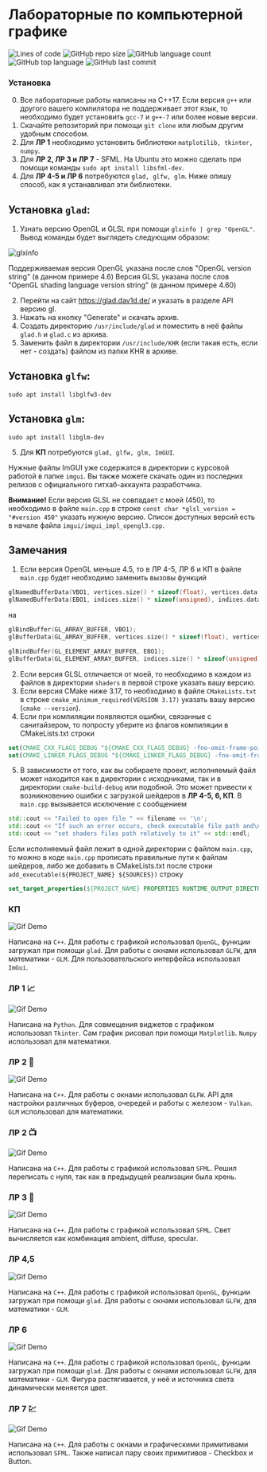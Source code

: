 # Лабораторные по компьютерной графике
![Lines of code](https://img.shields.io/tokei/lines/github/devepodete/kg_labs)
![GitHub repo size](https://img.shields.io/github/repo-size/devepodete/kg_labs)
![GitHub language count](https://img.shields.io/github/languages/count/devepodete/kg_labs)
![GitHub top language](https://img.shields.io/github/languages/top/devepodete/kg_labs?color=green)
![GitHub last commit](https://img.shields.io/github/last-commit/devepodete/kg_labs?color=yellow)


### Установка
0. Все лабораторные работы написаны на C++17. Если версия ```g++``` или другого вашего компилятора не поддерживает этот язык, то необходимо будет установить ```gcc-7``` и ```g++-7``` или более новые версии.  
1. Скачайте репозиторий при помощи ```git clone``` или любым другим удобным способом.
2. Для **ЛР 1** необходимо установить библиотеки ```matplotilib, tkinter, numpy```.
3. Для **ЛР 2, ЛР 3 и ЛР 7** - SFML. На Ubuntu это можно сделать при помощи команды ```sudo apt install libsfml-dev```.
4. Для **ЛР 4-5 и ЛР 6** потребуются ```glad, glfw, glm```. Ниже опишу способ, как я устанавливал эти библиотеки.

## Установка ```glad```:
1. Узнать версию OpenGL и GLSL при помощи ```glxinfo | grep "OpenGL"```. Вывод команды будет выглядеть следующим образом:

![glxinfo](https://imgur.com/yT8UGGK.png)

Поддерживаемая версия OpenGL указана после слов "OpenGL version string" (в данном примере 4.6)
Версия GLSL указана после слов "OpenGL shading language version string" (в данном примере 4.60)

2. Перейти на сайт https://glad.dav1d.de/ и указать в разделе API версию gl.
3. Нажать на кнопку "Generate" и скачать архив.
4. Создать директорию ```/usr/include/glad``` и поместить в неё файлы ```glad.h``` и ```glad.c``` из архива.
5. Заменить файл в директории ```/usr/include/KHR``` (если такая есть, если нет - создать) файлом из папки KHR в архиве.

## Установка ```glfw```:
```sudo apt install libglfw3-dev```

## Установка ```glm```:
```sudo apt install libglm-dev```

5. Для **КП** потребуются ```glad, glfw, glm, ImGUI```.

Нужные файлы ImGUI уже содержатся в директории с курсовой работой в папке ```imgui```. Вы также можете скачать один из последних релизов с официального гитхаб-аккаунта разработчика.

**Внимание!** Если версия GLSL не совпадает с моей (450), то необходимо в файле ```main.cpp``` в строке ```const char *glsl_version = "#version 450"``` указать нужную версию. Список доступных версий есть в начале файла ```imgui/imgui_impl_opengl3.cpp```.

## Замечания
1. Если версия OpenGL меньше 4.5, то в ЛР 4-5, ЛР 6 и КП в файле ```main.cpp``` будет необходимо заменить вызовы функций
```c++
glNamedBufferData(VBO1, vertices.size() * sizeof(float), vertices.data(), GL_DYNAMIC_DRAW);
glNamedBufferData(EBO1, indices.size() * sizeof(unsigned), indices.data(), GL_DYNAMIC_DRAW);
```
на
```c++
glBindBuffer(GL_ARRAY_BUFFER, VBO1);
glBufferData(GL_ARRAY_BUFFER, vertices.size() * sizeof(float), vertices.data(), GL_DYNAMIC_DRAW);

glBindBuffer(GL_ELEMENT_ARRAY_BUFFER, EBO1);
glBufferData(GL_ELEMENT_ARRAY_BUFFER, indices.size() * sizeof(unsigned), indices.data(), GL_DYNAMIC_DRAW);
```

2. Если версия GLSL отличается от моей, то необходимо в каждом из файлов в директории ```shaders``` в первой строке указать вашу версию.
3. Если версия CMake ниже 3.17, то необходимо в файле ```CMakeLists.txt``` в строке ```cmake_minimum_required(VERSION 3.17)``` указать вашу версию (```cmake --version```).
4. Если при компиляции появляются ошибки, связанные с санитайзером, то попросту уберите из флагов компиляции в CMakeLists.txt строки
```cmake
set(CMAKE_CXX_FLAGS_DEBUG "${CMAKE_CXX_FLAGS_DEBUG} -fno-omit-frame-pointer -fsanitize=address,undefined")
set(CMAKE_LINKER_FLAGS_DEBUG "${CMAKE_LINKER_FLAGS_DEBUG} -fno-omit-frame-pointer -fsanitize=address")
```

5. В зависимости от того, как вы собираете проект, исполняемый файл может находится как в директории с исходниками, так и в директории ```cmake-build-debug``` или подобной. Это может привести к возникновению ошибки с загрузкой шейдеров в **ЛР 4-5, 6, КП**. В ```main.cpp``` вызывается исключение с сообщением
```c++
std::cout << "Failed to open file " << filename << '\n';
std::cout << "If such an error occurs, check executable file path and\n";
std::cout << "set shaders files path relatively to it" << std::endl;
```
Если исполняемый файл лежит в одной директории с файлом ```main.cpp```, то можно в коде ```main.cpp``` прописать правильные пути к файлам шейдеров, либо же добавить в CMakeLists.txt после строки ```add_executable(${PROJECT_NAME} ${SOURCES})``` строку
```cmake
set_target_properties(${PROJECT_NAME} PROPERTIES RUNTIME_OUTPUT_DIRECTORY ${SRC_DIR})
```

### КП
![Gif Demo](https://github.com/devepodete/kg_labs/blob/main/kp/demo.gif)

Написана на ```C++```. Для работы с графикой использовал ```OpenGL```, функции загружал при помощи ```glad```. Для работы с окнами использовал ```GLFW```, для математики - ```GLM```. Для пользовательского интерфейса использовал ```ImGui```.


### ЛР 1 :chart_with_upwards_trend:
![Gif Demo](https://github.com/devepodete/kg_labs/blob/main/lab1/gif/demonstrate.gif)

Написана на ```Python```. Для совмещения виджетов с графиком использовал ```Tkinter```. Сам график рисовал при помощи ```Matplotlib```. ```Numpy``` использовал для математики.


### ЛР 2 :volcano:
![Gif Demo](https://github.com/devepodete/kg_labs/blob/main/lab2/gif/demonstrate.gif)

Написана на ```C++```. Для работы с окнами использовал ```GLFW```. API для настройки различных буферов, очередей и работы с железом - ```Vulkan```. ```GLM``` использовал для математики.


### ЛР 2 :tv:
![Gif Demo](https://github.com/devepodete/kg_labs/blob/main/lab2v2/demo.gif)

Написана на ```C++```. Для работы с графикой использовал ```SFML```. Решил переписать с нуля, так как в предыдущей реализации была хрень.


### ЛР 3 :high_brightness:
![Gif Demo](https://github.com/devepodete/kg_labs/blob/main/lab3/demo.gif)

Написана на ```C++```. Для работы с графикой использовал ```SFML```. Свет вычисляется как комбинация ambient, diffuse, specular.


### ЛР 4,5
![Gif Demo](https://github.com/devepodete/kg_labs/blob/main/lab45/demo.gif)

Написана на ```C++```. Для работы с графикой использовал ```OpenGL```, функции загружал при помощи ```glad```. Для работы с окнами использовал ```GLFW```, для математики - ```GLM```.


### ЛР 6
![Gif Demo](https://github.com/devepodete/kg_labs/blob/main/lab6/demo.gif)

Написана на ```C++```. Для работы с графикой использовал ```OpenGL```, функции загружал при помощи ```glad```. Для работы с окнами использовал ```GLFW```, для математики - ```GLM```. Фигура растягивается, у неё и источника света динамически меняется цвет.


### ЛР 7 :chart:
![Gif Demo](https://github.com/devepodete/kg_labs/blob/main/lab7/gif/demonstrate.gif)

Написана на ```C++```. Для работы с окнами и графическими примитивами использовал ```SFML```. Также написал пару своих примитивов - Checkbox и Button.
